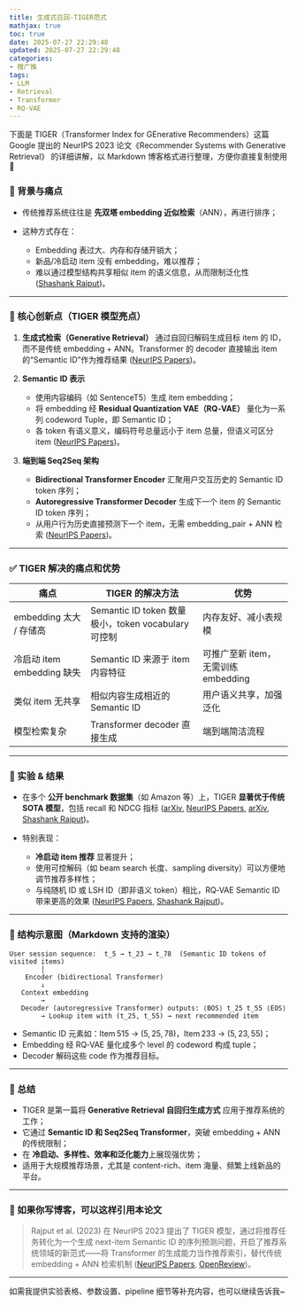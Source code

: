 ```yaml
---
title: 生成式召回-TIGER范式
mathjax: true
toc: true
date: 2025-07-27 22:29:48
updated: 2025-07-27 22:29:48
categories:
- 搜广推
tags:
- LLM
- Retrieval
- Transformer
- RQ-VAE
---
```


下面是 TIGER（Transformer Index for GEnerative Recommenders）这篇 Google 提出的 NeurIPS 2023 论文《Recommender Systems with Generative Retrieval》 的详细讲解，以 Markdown 博客格式进行整理，方便你直接复制使用 📘

<!--more-->

### 📌 背景与痛点

* 传统推荐系统往往是 **先双塔 embedding 近似检索**（ANN），再进行排序；
* 这种方式存在：

  * Embedding 表过大、内存和存储开销大；
  * 新品/冷启动 item 没有 embedding，难以推荐；
  * 难以通过模型结构共享相似 item 的语义信息，从而限制泛化性 ([Shashank Rajput][2])。

---

### 🧠 核心创新点（TIGER 模型亮点）

1. **生成式检索（Generative Retrieval）**
   通过自回归解码生成目标 item 的 ID，而不是传统 embedding + ANN。Transformer 的 decoder 直接输出 item 的“Semantic ID”作为推荐结果 ([NeurIPS Papers][3])。

2. **Semantic ID 表示**

   * 使用内容编码（如 SentenceT5）生成 item embedding；
   * 将 embedding 经 **Residual Quantization VAE（RQ‑VAE）** 量化为一系列 codeword Tuple，即 Semantic ID；
   * 各 token 有语义意义，编码符号总量远小于 item 总量，但语义可区分 item ([NeurIPS Papers][3])。

3. **端到端 Seq2Seq 架构**

   * **Bidirectional Transformer Encoder** 汇聚用户交互历史的 Semantic ID token 序列；
   * **Autoregressive Transformer Decoder** 生成下一个 item 的 Semantic ID token 序列；
   * 从用户行为历史直接预测下一个 item，无需 embedding\_pair + ANN 检索 ([NeurIPS Papers][3])。

---

### ✅ TIGER 解决的痛点和优势

| 痛点                    | TIGER 的解决方法                                 | 优势                        |
| --------------------- | ------------------------------------------- | ------------------------- |
| embedding 太大 / 存储高    | Semantic ID token 数量极小，token vocabulary 可控制 | 内存友好、减小表规模                |
| 冷启动 item embedding 缺失 | Semantic ID 来源于 item 内容特征                   | 可推广至新 item，无需训练 embedding |
| 类似 item 无共享           | 相似内容生成相近的 Semantic ID                       | 用户语义共享，加强泛化               |
| 模型检索复杂                | Transformer decoder 直接生成                    | 端到端简洁流程                   |

---

### 🧪 实验 & 结果

* 在多个 **公开 benchmark 数据集**（如 Amazon 等）上，TIGER **显著优于传统 SOTA 模型**，包括 recall 和 NDCG 指标 ([arXiv][4], [NeurIPS Papers][3], [arXiv][1], [Shashank Rajput][2])。
* 特别表现：

  * **冷启动 item 推荐** 显著提升；
  * 使用可控解码（如 beam search 长度、sampling diversity）可以方便地调节推荐多样性；
  * 与纯随机 ID 或 LSH ID（即非语义 token）相比，RQ‑VAE Semantic ID 带来更高的效果 ([NeurIPS Papers][3], [Shashank Rajput][2])。

---

### 📝 结构示意图（Markdown 支持的渲染）

```text
User session sequence:  t_5 → t_23 → t_78  (Semantic ID tokens of visited items)
        │
    Encoder (bidirectional Transformer)
        ↓
   Context embedding
        →
   Decoder (autoregressive Transformer) outputs: ⟨BOS⟩ t_25 t_55 ⟨EOS⟩
        → Lookup item with (t_25, t_55) → next recommended item
```

* Semantic ID 元素如：Item 515 → (5, 25, 78)，Item 233 → (5, 23, 55)；
* Embedding 经 RQ‑VAE 量化成多个 level 的 codeword 构成 tuple；
* Decoder 解码这些 code 作为推荐目标。

---

### 🧾 总结

* TIGER 是第一篇将 **Generative Retrieval 自回归生成方式** 应用于推荐系统的工作；
* 它通过 **Semantic ID 和 Seq2Seq Transformer**，突破 embedding + ANN 的传统限制；
* 在 **冷启动、多样性、效率和泛化能力**上展现强优势；
* 适用于大规模推荐场景，尤其是 content-rich、item 海量、频繁上线新品的平台。

---

### 🔗 如果你写博客，可以这样引用本论文

> Rajput et al. (2023) 在 NeurIPS 2023 提出了 TIGER 模型，通过将推荐任务转化为一个生成 next-item Semantic ID 的序列预测问题，开启了推荐系统领域的新范式——将 Transformer 的生成能力当作推荐索引，替代传统 embedding + ANN 检索机制 ([NeurIPS Papers][3], [OpenReview][5])。

---

如需我提供实验表格、参数设置、pipeline 细节等补充内容，也可以继续告诉我\~

[1]: https://arxiv.org/abs/2305.05065?utm_source=chatgpt.com "[2305.05065] Recommender Systems with Generative Retrieval - arXiv"
[2]: https://shashankrajput.github.io/Generative.pdf?utm_source=chatgpt.com "[PDF] Recommender Systems with Generative Retrieval - Shashank Rajput"
[3]: https://papers.neurips.cc/paper_files/paper/2023/file/20dcab0f14046a5c6b02b61da9f13229-Paper-Conference.pdf?utm_source=chatgpt.com "[PDF] Recommender Systems with Generative Retrieval"
[4]: https://arxiv.org/abs/2411.18814?utm_source=chatgpt.com "Unifying Generative and Dense Retrieval for Sequential Recommendation"
[5]: https://openreview.net/forum?id=BJ0fQUU32w&utm_source=chatgpt.com "Recommender Systems with Generative Retrieval - OpenReview"
